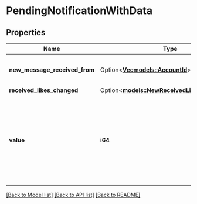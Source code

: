 # PendingNotificationWithData

## Properties

Name | Type | Description | Notes
------------ | ------------- | ------------- | -------------
**new_message_received_from** | Option<[**Vec<models::AccountId>**](AccountId.md)> | Data for NEW_MESSAGE notification.  List of account IDs which have sent a new message. | [optional]
**received_likes_changed** | Option<[**models::NewReceivedLikesCountResult**](NewReceivedLikesCountResult.md)> |  | [optional]
**value** | **i64** | Pending notification (or multiple notifications which each have different type) not yet received notifications which push notification requests client to download.  The integer is a bitflag.  - const NEW_MESSAGE = 0x1; - const RECEIVED_LIKES_CHANGED = 0x2;  | 

[[Back to Model list]](../README.md#documentation-for-models) [[Back to API list]](../README.md#documentation-for-api-endpoints) [[Back to README]](../README.md)


